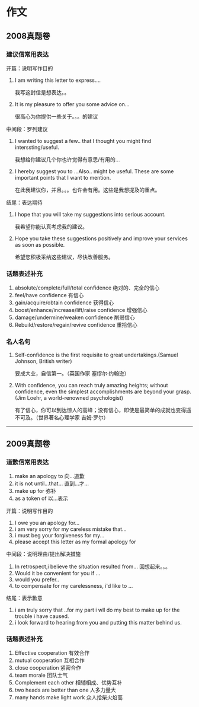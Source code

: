 
# 作文

## 2008真题卷

### 建议信常用表达

开篇：说明写作目的

1. I am writing this letter to express.... 

   我写这封信是想表达。。

2. It is my pleasure to offer you some advice on... 

   很高心为你提供一些关于。。。的建议

中间段：罗列建议

1. I wanted to suggest a few.. that I thought you might find interssting/useful.

   我想给你建议几个你也许觉得有意思/有用的...

2. I hereby suggest you to ...Also.. might be useful. These are some important points that I want to mention.

   在此我建议你，并且。。。也许会有用。这些是我想提及的重点。

结尾：表达期待

1. I hope that you will take my suggestions into serious account.

   我希望你能认真考虑我的建议。

2. Hope you take these suggestions positively and improve your services as soon as possible.

   希望您积极采纳这些建议，尽快改善服务。

### 话题表述补充

1. absolute/complete/full/total confidence 绝对的、完全的信心
2. feel/have confidence 有信心 
3. gain/acquire/obtain confidence 获得信心
4. boost/enhance/increase/lift/raise confidence 增强信心
5. damage/undermine/weaken confidence 削弱信心
6. Rebuild/restore/regain/revive confidence 重拾信心

### 名人名句

1. Self-confidence is the first requisite to great undertakings.(Samuel Johnson, British writer)

   要成大业，自信第一。（英国作家 塞缪尔·约翰逊）

2. With confidence, you can reach truly amazing heights; without confidence, even the simplest accomplishments are beyond your grasp.(Jim Loehr, a world-renowned psychologist)

   有了信心，你可以到达惊人的高峰；没有信心，即使是最简单的成就也变得遥不可及。（世界著名心理学家 吉姆·罗尔）

<hr>

## 2009真题卷



### 道歉信常用表达

1. make an apology to 向...道歉
2. it is not until...that... 直到...才...
3. make up for 弥补
4. as a token of 以...表示

开篇：说明写作目的

1. I owe you an apology for... 
2. i am very sorry for my careless mistake that... 
3. i must beg your forgiveness for my...
4. please accept this letter as my formal apology for

中间段：说明理由/提出解决措施

1. In retrospect,i believe the situation resulted from... 回想起来。。。
2. Would it be convenient for you if ...
3. would you prefer..
4. to compensate for my carelessness, i'd like to ...

结尾：表示歉意

1. i am truly sorry that ..for my part i wll do my best to make up for the trouble i have caused.
2. i look forward to hearing from you and putting this matter behind us.

### 话题表述补充

1. Effective cooperation 有效合作
2. mutual cooperation 互相合作
3. close cooperation 紧密合作
4. team morale 团队士气
5. Complement each other 相辅相成、优势互补
6. two heads are better than one 人多力量大
7. many hands make light work 众人拾柴火焰高